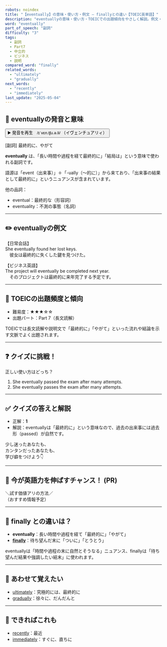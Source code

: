 ```yaml
---
robots: noindex
title: "【eventually】の意味・使い方・例文 ― finallyとの違い【TOEIC英単語】"
description: "eventuallyの意味・使い方・TOEICでの出題傾向をやさしく解説。例文・クイズ付きでfinallyとの違いもわかりやすく学べます。"
word: "eventually"
part_of_speech: "副詞"
difficulty: "3"
tags:
  - 副詞
  - Part7
  - 中立的
  - ビジネス
  - 説明
compared_word: "finally"
related_words:
  - "ultimately"
  - "gradually"
next_words:
  - "recently"
  - "immediately"
last_update: "2025-05-04"
---
```


## 🔰 eventuallyの発音と意味

<button class="play-audio" onclick="playTTS('eventually')">
  <span class="play-audio-main">
    ▶️ 発音を再生　/ɪˈvɛn.tʃu.ə.li/
  </span>
  <span class="play-audio-sub">
    （イヴェンチュアリィ）
  </span>
</button>

[副詞] 最終的に、やがて

**eventually** は、「長い時間や過程を経て最終的に」「結局は」という意味で使われる副詞です。

語源は「event（出来事）」＋「-ually（～的に）」から来ており、「出来事の結果として最終的に」というニュアンスが含まれています。

他の品詞：  
- eventual：最終的な（形容詞）
- eventuality：不測の事態（名詞）

---

## ✏️ eventuallyの例文

【日常会話】  
She eventually found her lost keys.  
　彼女は最終的に失くした鍵を見つけた。

【ビジネス英語】  
The project will eventually be completed next year.  
　そのプロジェクトは最終的に来年完了する予定です。

---

## 🎯 TOEICの出題頻度と傾向

- 難易度：★★★☆☆
- 出題パート：Part 7（長文読解）

TOEICでは長文読解や説明文で「最終的に」「やがて」といった流れや結論を示す文脈でよく出題されます。

---

## ❓ クイズに挑戦！

正しい使い方はどっち？

1. She eventually passed the exam after many attempts.  
2. She eventually passes the exam after many attempts.

---

## ✅ クイズの答えと解説

- 正解：**1**
- 解説：eventuallyは「最終的に」という意味なので、過去の出来事には過去形（passed）が自然です。

少し迷ったあなたも、  
カンタンだったあなたも、  
学び癖をつけよう👇️

---

## 🚀 今が英語力を伸ばすチャンス！ (PR)

<div class="info-center">
＼試す価値アリの方法／<br>  
（おすすめ情報予定）
</div>

---

## 🤔  finally との違いは？

- **eventually**：長い時間や過程を経て「最終的に」「やがて」
- **[finally](/word/finally/)**：待ち望んだ末に「ついに」「とうとう」

eventuallyは「時間や過程の末に自然とそうなる」ニュアンス、finallyは「待ち望んだ結果や強調したい結末」に使われます。

---

## 🧩 あわせて覚えたい

- [ultimately](/word/ultimately/)：究極的には、最終的に
- [gradually](/word/gradually/)：徐々に、だんだんと

---

## 📖 できればこれも

- [recently](/word/recently/)：最近
- [immediately](/word/immediately/)：すぐに、直ちに

<!-- cvid: aid28_bid19 -->
